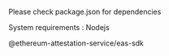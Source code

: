 Please check package.json for dependencies

System requirements : Nodejs 

 @ethereum-attestation-service/eas-sdk

